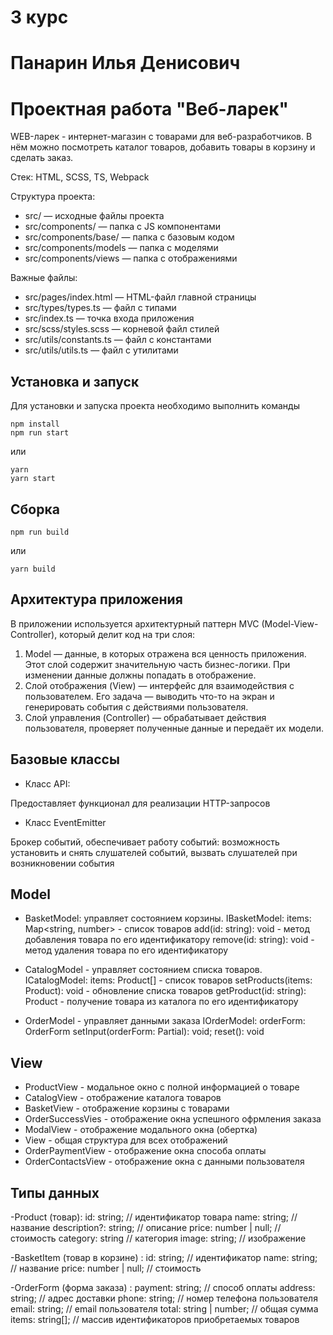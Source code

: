 # 3 курс
# Панарин Илья Денисович
# Проектная работа "Веб-ларек"
WEB-ларек - интернет-магазин с товарами для веб-разработчиков. В нём можно посмотреть каталог товаров, добавить товары в корзину и сделать заказ. 

Стек: HTML, SCSS, TS, Webpack

Структура проекта:
- src/ — исходные файлы проекта
- src/components/ — папка с JS компонентами
- src/components/base/ — папка с базовым кодом
- src/components/models — папка с моделями
- src/components/views — папка с отображениями

Важные файлы:
- src/pages/index.html — HTML-файл главной страницы
- src/types/types.ts — файл с типами
- src/index.ts — точка входа приложения
- src/scss/styles.scss — корневой файл стилей
- src/utils/constants.ts — файл с константами
- src/utils/utils.ts — файл с утилитами

## Установка и запуск
Для установки и запуска проекта необходимо выполнить команды

```
npm install
npm run start
```

или

```
yarn
yarn start
```
## Сборка

```
npm run build
```

или

```
yarn build
```
## Архитектура приложения

В приложении используется архитектурный паттерн MVC (Model-View-Controller), который делит код на три слоя:
1. Model — данные, в которых отражена вся ценность приложения. Этот слой содержит значительную часть бизнес-логики. При изменении данные должны попадать в отображение.
2. Слой отображения (View) — интерфейс для взаимодействия с пользователем. Его задача — выводить что-то на экран и генерировать события с действиями пользователя. 
3. Слой управления (Controller) — обрабатывает действия пользователя, проверяет полученные данные и передаёт их модели.

## Базовые классы

- Класс API:

Предоставляет функционал для реализации HTTP-запросов


- Класс EventEmitter

Брокер событий, обеспечивает работу событий: возможность установить и снять слушателей событий, вызвать слушателей при возникновении события

## Model

- BasketModel: управляет состоянием корзины.
   IBasketModel:
      items: Map<string, number> - список товаров
      add(id: string): void - метод добавления товара по его идентификатору
      remove(id: string): void - метод удаления товара по его идентификатору

- CatalogModel - управляет состоянием списка товаров.
   ICatalogModel:
      items: Product[] - список товаров
      setProducts(items: Product): void - обновление списка товаров
      getProduct(id: string): Product - получение товара из каталога по его идентификатору

- OrderModel - управляет данными заказа
   IOrderModel:
      orderForm: OrderForm
      setInput(orderForm: Partial<OrderForm>): void;
      reset(): void

## View

 - ProductView - модальное окно с полной информацией о товаре
 - CatalogView - отображение каталога товаров
 - BasketView - отображение корзины с товарами
 - OrderSuccessVies - отображение окна успешного офрмления заказа
 - ModalView - отображение модального окна (обертка)
 - View - общая структура для всех отображений
 - OrderPaymentView - отображение окна способа оплаты
 - OrderContactsView - отображение окна с данными пользователя

 ## Типы данных

 -Product (товар):
    id: string;                  // идентификатор товара
    name: string;                // название 
    description?: string;         // описание 
    price: number | null;        // стоимость
    category: string             // категория
    image: string;               // изображение

 -BasketItem (товар в корзине) :
    id: string;                  // идентификатор 
    name: string;                // название 
    price: number | null;        // стоимость

 -OrderForm (форма заказа) :
    payment: string;            // способ оплаты
    address: string;            // адрес доставки
    phone: string;              // номер телефона пользователя
    email: string;              // email пользователя
    total: string | number;     // общая сумма
    items: string[];            // массив идентификаторов приобретаемых товаров

